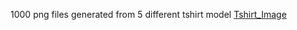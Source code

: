 1000 png files generated from 5 different tshirt model
[Tshirt_Image](https://www.jianguoyun.com/p/DTjq0FUQsdOBDBjsnp8FIAA)
